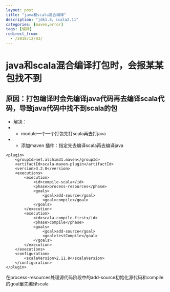 ```yaml
---
layout: post
title: "java和scala混合编译"
description: "jdk1.8、scala2.11"
categories: [maven,error]
tags: [编译]
redirect_from:
  - /2018/12/03/
---
```

# java和scala混合编译打包时，会报某某包找不到 

## 原因：打包编译时会先编译java代码再去编译scala代码，导致java代码中找不到scala的包

- 解决：
- - module一个一个打包先打scala再去打java
- - 添加maven 插件：指定先去编译scala再去编译java


~~~
<plugin>
    <groupId>net.alchim31.maven</groupId>
    <artifactId>scala-maven-plugin</artifactId>
    <version>3.2.0</version>
    <executions>
        <execution>
            <id>compile-scala</id>
            <phase>process-resources</phase>
            <goals>
                <goal>add-source</goal>
                <goal>compile</goal>
            </goals>
        </execution>
        <execution>
            <id>scala-compile-first</id>
            <phase>compile</phase>
            <goals>
                <goal>add-source</goal>
                <goal>testCompile</goal>
            </goals>
        </execution>
    </executions>
    <configuration>
        <scalaVersion>2.11.8</scalaVersion>
    </configuration>
</plugin>
~~~

在process-resources处理源代码阶段中的add-source初始化源代码和compile的goal里先编译scala
